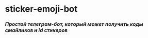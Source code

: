# sticker-emoji-bot


### _Простой телеграм-бот, который может получить коды смайликов и id стикеров_

